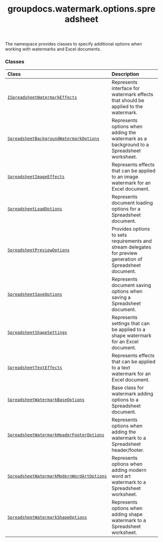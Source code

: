 ﻿---
title: groupdocs.watermark.options.spreadsheet
second_title: GroupDocs.Watermark for Python via .NET API References
description: 
type: docs
url: /python-net/groupdocs.watermark.options.spreadsheet/
is_root: false
weight: 10
---

The namespace provides classes to specify additional options when working with
watermarks and Excel documents.

### Classes
| Class | Description |
| :- | :- |
| [`ISpreadsheetWatermarkEffects`](/watermark/python-net/groupdocs.watermark.options.spreadsheet/ispreadsheetwatermarkeffects) | Represents interface for watermark effects that should be applied to the watermark. |
| [`SpreadsheetBackgroundWatermarkOptions`](/watermark/python-net/groupdocs.watermark.options.spreadsheet/spreadsheetbackgroundwatermarkoptions) | Represents options when adding the watermark as a background to a Spreadsheet worksheet. |
| [`SpreadsheetImageEffects`](/watermark/python-net/groupdocs.watermark.options.spreadsheet/spreadsheetimageeffects) | Represents effects that can be applied to an image watermark for an Excel document. |
| [`SpreadsheetLoadOptions`](/watermark/python-net/groupdocs.watermark.options.spreadsheet/spreadsheetloadoptions) | Represents document loading options for a Spreadsheet document. |
| [`SpreadsheetPreviewOptions`](/watermark/python-net/groupdocs.watermark.options.spreadsheet/spreadsheetpreviewoptions) | Provides options to sets requirements and stream delegates for preview generation of Spreadsheet document. |
| [`SpreadsheetSaveOptions`](/watermark/python-net/groupdocs.watermark.options.spreadsheet/spreadsheetsaveoptions) | Represents document saving options when saving a Spreadsheet document. |
| [`SpreadsheetShapeSettings`](/watermark/python-net/groupdocs.watermark.options.spreadsheet/spreadsheetshapesettings) | Represents settings that can be applied to a shape watermark for an Excel document. |
| [`SpreadsheetTextEffects`](/watermark/python-net/groupdocs.watermark.options.spreadsheet/spreadsheettexteffects) | Represents effects that can be applied to a text watermark for an Excel document. |
| [`SpreadsheetWatermarkBaseOptions`](/watermark/python-net/groupdocs.watermark.options.spreadsheet/spreadsheetwatermarkbaseoptions) | Base class for watermark adding options to a Spreadsheet document. |
| [`SpreadsheetWatermarkHeaderFooterOptions`](/watermark/python-net/groupdocs.watermark.options.spreadsheet/spreadsheetwatermarkheaderfooteroptions) | Represents options when adding the watermark to a Spreadsheet header/footer. |
| [`SpreadsheetWatermarkModernWordArtOptions`](/watermark/python-net/groupdocs.watermark.options.spreadsheet/spreadsheetwatermarkmodernwordartoptions) | Represents options when adding modern word art watermark to a Spreadsheet worksheet. |
| [`SpreadsheetWatermarkShapeOptions`](/watermark/python-net/groupdocs.watermark.options.spreadsheet/spreadsheetwatermarkshapeoptions) | Represents options when adding shape watermark to a Spreadsheet worksheet. |


